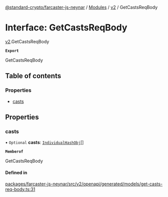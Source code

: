[@standard-crypto/farcaster-js-neynar](../README.md) / [Modules](../modules.md) / [v2](../modules/v2.md) / GetCastsReqBody

# Interface: GetCastsReqBody

[v2](../modules/v2.md).GetCastsReqBody

**`Export`**

GetCastsReqBody

## Table of contents

### Properties

- [casts](v2.GetCastsReqBody.md#casts)

## Properties

### casts

• `Optional` **casts**: [`IndividualHashObj`](v2.IndividualHashObj.md)[]

**`Memberof`**

GetCastsReqBody

#### Defined in

[packages/farcaster-js-neynar/src/v2/openapi/generated/models/get-casts-req-body.ts:31](https://github.com/standard-crypto/farcaster-js/blob/main/packages/farcaster-js-neynar/src/v2/openapi/generated/models/get-casts-req-body.ts#L31)
